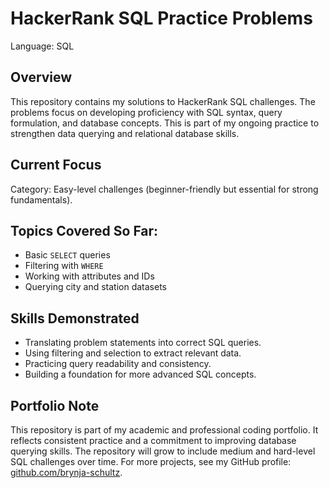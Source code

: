 # HackerRank SQL Practice Problems

Language: SQL

## Overview

This repository contains my solutions to HackerRank SQL challenges. The problems focus on developing proficiency with SQL syntax, query formulation, and database concepts. This is part of my ongoing practice to strengthen data querying and relational database skills.

## Current Focus

Category: Easy-level challenges (beginner-friendly but essential for strong fundamentals).

## Topics Covered So Far:

* Basic `SELECT` queries
* Filtering with `WHERE`
* Working with attributes and IDs
* Querying city and station datasets

## Skills Demonstrated

* Translating problem statements into correct SQL queries.
* Using filtering and selection to extract relevant data.
* Practicing query readability and consistency.
* Building a foundation for more advanced SQL concepts.

## Portfolio Note

This repository is part of my academic and professional coding portfolio. It reflects consistent practice and a commitment to improving database querying skills. The repository will grow to include medium and hard-level SQL challenges over time. For more projects, see my GitHub profile: [github.com/brynja-schultz](https://github.com/brynja-schultz).

